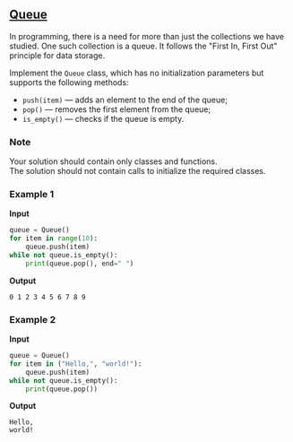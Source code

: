 ## [Queue](../../../solutions/5.1/51_i.py)

In programming, there is a need for more than just the collections we have studied. One such collection is a queue. It follows the "First In, First Out" principle for data storage.

Implement the `Queue` class, which has no initialization parameters but supports the following methods:

- `push(item)` — adds an element to the end of the queue;
- `pop()` — removes the first element from the queue;
- `is_empty()` — checks if the queue is empty.

### Note

Your solution should contain only classes and functions.\
The solution should not contain calls to initialize the required classes.

### Example 1

__Input__
```python
queue = Queue()
for item in range(10):
    queue.push(item)
while not queue.is_empty():
    print(queue.pop(), end=" ")
```

__Output__
```plaintext
0 1 2 3 4 5 6 7 8 9 
```

### Example 2

__Input__
```python
queue = Queue()
for item in ("Hello,", "world!"):
    queue.push(item)
while not queue.is_empty():
    print(queue.pop())
```

__Output__
```plaintext
Hello,
world!
```